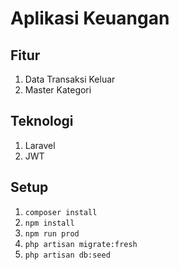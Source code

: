 # Aplikasi Keuangan
## Fitur
1. Data Transaksi Keluar
2. Master Kategori

## Teknologi
1. Laravel
2. JWT

## Setup
1. `composer install`
2. `npm install`
3. `npm run prod`
4. `php artisan migrate:fresh`
5. `php artisan db:seed`
